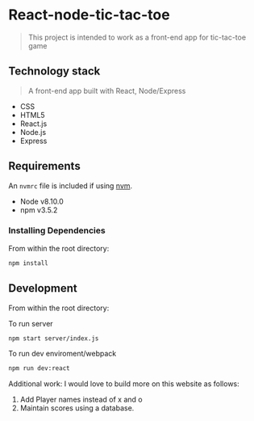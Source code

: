 # React-node-tic-tac-toe


> This project is intended to work as a front-end app for tic-tac-toe game

## Technology stack

> A front-end app built with React, Node/Express

- CSS
- HTML5
- React.js
- Node.js
- Express


## Requirements

An `nvmrc` file is included if using [nvm](https://github.com/creationix/nvm).

- Node v8.10.0
- npm v3.5.2


### Installing Dependencies

From within the root directory:

```sh
npm install
```

## Development

From within the root directory:

To run server

```sh
npm start server/index.js
```

To run dev enviroment/webpack

```sh
npm run dev:react
```

Additional work:
I would love to build more on this website as follows:

1. Add Player names instead of x and o
2. Maintain scores using a database.